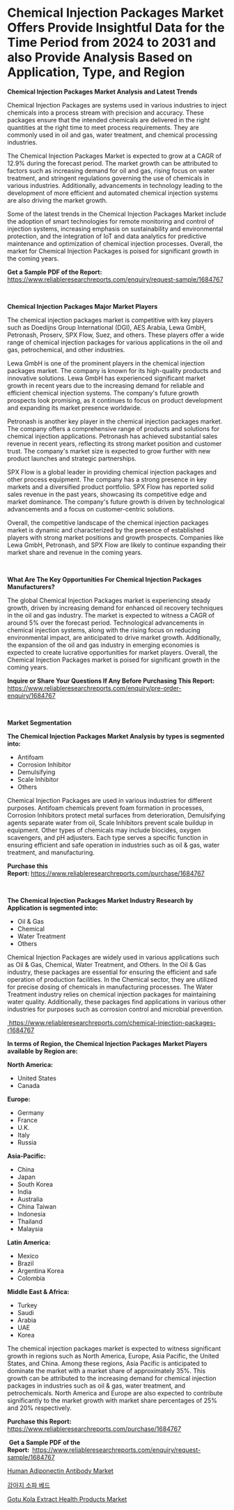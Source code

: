 <p><h1>Chemical Injection Packages Market Offers Provide Insightful Data for the Time Period from 2024 to 2031 and also Provide Analysis Based on Application, Type, and Region</h1></p><p><strong>Chemical Injection Packages Market Analysis and Latest Trends</strong></p>
<p><p>Chemical Injection Packages are systems used in various industries to inject chemicals into a process stream with precision and accuracy. These packages ensure that the intended chemicals are delivered in the right quantities at the right time to meet process requirements. They are commonly used in oil and gas, water treatment, and chemical processing industries.</p><p>The Chemical Injection Packages Market is expected to grow at a CAGR of 12.9% during the forecast period. The market growth can be attributed to factors such as increasing demand for oil and gas, rising focus on water treatment, and stringent regulations governing the use of chemicals in various industries. Additionally, advancements in technology leading to the development of more efficient and automated chemical injection systems are also driving the market growth.</p><p>Some of the latest trends in the Chemical Injection Packages Market include the adoption of smart technologies for remote monitoring and control of injection systems, increasing emphasis on sustainability and environmental protection, and the integration of IoT and data analytics for predictive maintenance and optimization of chemical injection processes. Overall, the market for Chemical Injection Packages is poised for significant growth in the coming years.</p></p>
<p><strong>Get a Sample PDF of the Report:&nbsp;</strong> <a href="https://www.reliableresearchreports.com/enquiry/request-sample/1684767">https://www.reliableresearchreports.com/enquiry/request-sample/1684767</a></p>
<p>&nbsp;</p>
<p><strong>Chemical Injection Packages Major Market Players</strong></p>
<p><p>The chemical injection packages market is competitive with key players such as Doedijns Group International (DGI), AES Arabia, Lewa GmbH, Petronash, Proserv, SPX Flow, Suez, and others. These players offer a wide range of chemical injection packages for various applications in the oil and gas, petrochemical, and other industries.</p><p>Lewa GmbH is one of the prominent players in the chemical injection packages market. The company is known for its high-quality products and innovative solutions. Lewa GmbH has experienced significant market growth in recent years due to the increasing demand for reliable and efficient chemical injection systems. The company's future growth prospects look promising, as it continues to focus on product development and expanding its market presence worldwide.</p><p>Petronash is another key player in the chemical injection packages market. The company offers a comprehensive range of products and solutions for chemical injection applications. Petronash has achieved substantial sales revenue in recent years, reflecting its strong market position and customer trust. The company's market size is expected to grow further with new product launches and strategic partnerships.</p><p>SPX Flow is a global leader in providing chemical injection packages and other process equipment. The company has a strong presence in key markets and a diversified product portfolio. SPX Flow has reported solid sales revenue in the past years, showcasing its competitive edge and market dominance. The company's future growth is driven by technological advancements and a focus on customer-centric solutions.</p><p>Overall, the competitive landscape of the chemical injection packages market is dynamic and characterized by the presence of established players with strong market positions and growth prospects. Companies like Lewa GmbH, Petronash, and SPX Flow are likely to continue expanding their market share and revenue in the coming years.</p></p>
<p>&nbsp;</p>
<p><strong>What Are The Key Opportunities For Chemical Injection Packages Manufacturers?</strong></p>
<p><p>The global Chemical Injection Packages market is experiencing steady growth, driven by increasing demand for enhanced oil recovery techniques in the oil and gas industry. The market is expected to witness a CAGR of around 5% over the forecast period. Technological advancements in chemical injection systems, along with the rising focus on reducing environmental impact, are anticipated to drive market growth. Additionally, the expansion of the oil and gas industry in emerging economies is expected to create lucrative opportunities for market players. Overall, the Chemical Injection Packages market is poised for significant growth in the coming years.</p></p>
<p><strong>Inquire or Share Your Questions If Any Before Purchasing This Report:</strong> <a href="https://www.reliableresearchreports.com/enquiry/pre-order-enquiry/1684767">https://www.reliableresearchreports.com/enquiry/pre-order-enquiry/1684767</a></p>
<p>&nbsp;</p>
<p><strong>Market Segmentation</strong></p>
<p><strong>The Chemical Injection Packages Market Analysis by types is segmented into:</strong></p>
<p><ul><li>Antifoam</li><li>Corrosion Inhibitor</li><li>Demulsifying</li><li>Scale Inhibitor</li><li>Others</li></ul></p>
<p><p>Chemical Injection Packages are used in various industries for different purposes. Antifoam chemicals prevent foam formation in processes, Corrosion Inhibitors protect metal surfaces from deterioration, Demulsifying agents separate water from oil, Scale Inhibitors prevent scale buildup in equipment. Other types of chemicals may include biocides, oxygen scavengers, and pH adjusters. Each type serves a specific function in ensuring efficient and safe operation in industries such as oil & gas, water treatment, and manufacturing.</p></p>
<p><strong>Purchase this Report:&nbsp;</strong><a href="https://www.reliableresearchreports.com/purchase/1684767">https://www.reliableresearchreports.com/purchase/1684767</a></p>
<p>&nbsp;</p>
<p><strong>The Chemical Injection Packages Market Industry Research by Application is segmented into:</strong></p>
<p><ul><li>Oil & Gas</li><li>Chemical</li><li>Water Treatment</li><li>Others</li></ul></p>
<p><p>Chemical Injection Packages are widely used in various applications such as Oil & Gas, Chemical, Water Treatment, and Others. In the Oil & Gas industry, these packages are essential for ensuring the efficient and safe operation of production facilities. In the Chemical sector, they are utilized for precise dosing of chemicals in manufacturing processes. The Water Treatment industry relies on chemical injection packages for maintaining water quality. Additionally, these packages find applications in various other industries for purposes such as corrosion control and microbial prevention.</p></p>
<p><a href="https://www.reliableresearchreports.com/chemical-injection-packages-r1684767">&nbsp;https://www.reliableresearchreports.com/chemical-injection-packages-r1684767</a></p>
<p><strong>In terms of Region, the Chemical Injection Packages Market Players available by Region are:</strong></p>
<p>
    <p> <strong> North America: </strong>
        <ul>
            <li>United States</li>
            <li>Canada</li>
        </ul>
        </p> 
    <p> <strong> Europe: </strong>
        <ul>
            <li>Germany</li>
            <li>France</li>
            <li>U.K.</li>
            <li>Italy</li>
            <li>Russia</li>
        </ul>
        </p> 
    <p> <strong> Asia-Pacific: </strong>
        <ul>
            <li>China</li>
            <li>Japan</li>
            <li>South Korea</li>
            <li>India</li>
            <li>Australia</li>
            <li>China Taiwan</li>
            <li>Indonesia</li>
            <li>Thailand</li>
            <li>Malaysia</li>
        </ul>
        </p> 
    <p> <strong> Latin America: </strong>
        <ul>
            <li>Mexico</li>
            <li>Brazil</li>
            <li>Argentina Korea</li>
            <li>Colombia</li>
        </ul>
        </p> 
    <p> <strong> Middle East & Africa: </strong>
        <ul>
            <li>Turkey</li>
            <li>Saudi</li>
            <li>Arabia</li>
            <li>UAE</li>
            <li>Korea</li>
        </ul>
    </p>
    </p>
<p><p>The chemical injection packages market is expected to witness significant growth in regions such as North America, Europe, Asia Pacific, the United States, and China. Among these regions, Asia Pacific is anticipated to dominate the market with a market share of approximately 35%. This growth can be attributed to the increasing demand for chemical injection packages in industries such as oil & gas, water treatment, and petrochemicals. North America and Europe are also expected to contribute significantly to the market growth with market share percentages of 25% and 20% respectively.</p></p>
<p><strong>Purchase this Report: </strong><a href="https://www.reliableresearchreports.com/purchase/1684767">https://www.reliableresearchreports.com/purchase/1684767</a></p>
<p>&nbsp;<strong>Get a Sample PDF of the Report:&nbsp;&nbsp;</strong><a href="https://www.reliableresearchreports.com/enquiry/request-sample/1684767">https://www.reliableresearchreports.com/enquiry/request-sample/1684767</a></p>
<p><strong></strong></p>
<p><p><a href="https://www.linkedin.com/pulse/human-adiponectin-antibody-market-research-report-reveals-latest-ooysf?trackingId=YtEBw88EsnFpgtjx%2FBjX3Q%3D%3D">Human Adiponectin Antibody Market</a></p><p><a href="https://github.com/iansanftyord09878/Market-Research-Report-List-1/blob/main/951997226093.md">강아지 소파 베드</a></p><p><a href="https://www.linkedin.com/pulse/gotu-kola-extract-health-products-market-size-growth-segmentation-kfqnf?trackingId=JtmXLWHYhYiZ1VUW1WH8iA%3D%3D">Gotu Kola Extract Health Products Market</a></p></p>